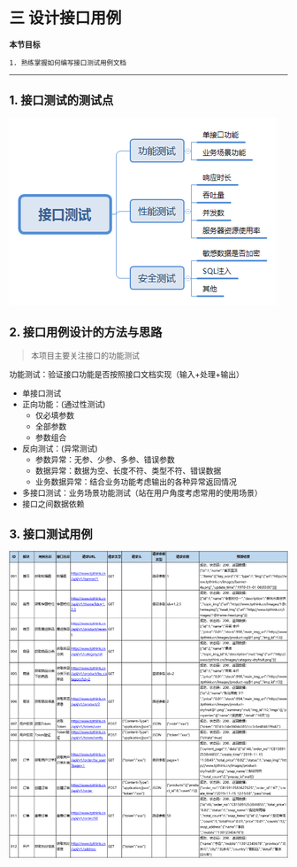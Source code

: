 # 三 设计接口用例

**本节目标**

    1. 熟练掌握如何编写接口测试用例文档
---

## 1. 接口测试的测试点
![img](../img/api_test_dot.png)

## 2. 接口用例设计的方法与思路
> 本项目主要关注接口的功能测试

功能测试：验证接口功能是否按照接口文档实现（输入+处理+输出）
- 单接口测试
 - 正向功能：(通过性测试)
   - 仅必填参数
   - 全部参数
   - 参数组合
 - 反向测试：(异常测试)
   - 参数异常：无参、少参、多参、错误参数
   - 数据异常：数据为空、长度不符、类型不符、错误数据
   - 业务数据异常：结合业务功能考虑输出的各种异常返回情况
- 多接口测试：业务场景功能测试（站在用户角度考虑常用的使用场景）
 - 接口之间数据依赖

## 3. 接口测试用例
![img](../img/api_case_doc.png)

